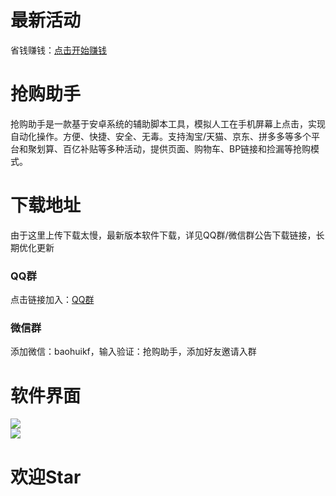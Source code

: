 # 最新活动  
省钱赚钱：[点击开始赚钱](https://a.app.qq.com/o/simple.jsp?pkgname=com.baohui.xin "点击链接")  
   
# 抢购助手  
抢购助手是一款基于安卓系统的辅助脚本工具，模拟人工在手机屏幕上点击，实现自动化操作。方便、快捷、安全、无毒。支持淘宝/天猫、京东、拼多多等多个平台和聚划算、百亿补贴等多种活动，提供页面、购物车、BP链接和捡漏等抢购模式。 
   
# 下载地址  
由于这里上传下载太慢，最新版本软件下载，详见QQ群/微信群公告下载链接，长期优化更新  
### QQ群 
点击链接加入：[QQ群](https://jq.qq.com/?_wv=1027&k=8rmAofkO "点击链接")  
### 微信群 
添加微信：baohuikf，输入验证：抢购助手，添加好友邀请入群  
   
# 软件界面  
![](https://github.com/omxmo/qg/blob/main/qg.png)  
![](https://github.com/omxmo/qg/blob/main/bp.png)  
  
# 欢迎Star  
